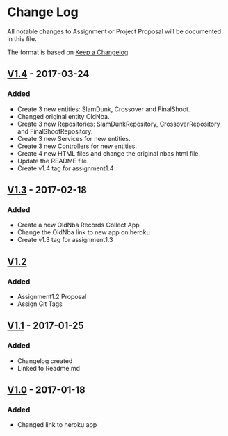 # Change Log
All notable changes to Assignment or Project Proposal will be documented in this file.

The format is based on [Keep a Changelog](http://keepachangelog.com/).


## [V1.4] - 2017-03-24
### Added
- Create 3 new entities: SlamDunk, Crossover and FinalShoot.
- Changed original entity OldNba.
- Create 3 new Repositories: SlamDunkRepository, CrossoverRepository and FinalShootRepository.
- Create 3 new Services for new entities.
- Create 3 new Controllers for new entities.
- Create 4 new HTML files and change the original nbas html file.
- Update the README file.
- Create v1.4 tag for assignment1.4

## [V1.3] - 2017-02-18
### Added
- Create a new OldNba Records Collect App
- Change the OldNba link to new app on heroku
- Create v1.3 tag for assignment1.3

## [V1.2]
### Added
- Assignment1.2 Proposal 
- Assign Git Tags

## [V1.1] - 2017-01-25
### Added
- Changelog created 
- Linked to Readme.md

## [V1.0] - 2017-01-18
### Added
- Changed link to heroku app


[V1.4]: https://github.com/infsci2560sp17/full-stack-web-sew77/compare/v1.3...v1.4b
[V1.3]: https://github.com/infsci2560sp17/full-stack-web-sew77/compare/V2.2...V1.3
[V1.2]: https://github.com/infsci2560sp17/full-stack-web-sew77/compare/V2.1...infsci2560sp17:V2.2
[V1.1]: https://github.com/infsci2560sp17/full-stack-web-sew77/compare/V1.0...infsci2560sp17:V2.1
[V1.0]: https://github.com/infsci2560sp17/full-stack-web-sew77/compare/master...V1.0

